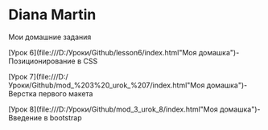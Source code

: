 

# Diana Martin
Мои домашние задания

[Урок 6](file:///D:/Уроки/Github/lesson6/index.html"Моя домашка")-Позиционирование в CSS

[Урок 7](file:///D:/Уроки/Github/mod_%203%20_urok_%207/index.html"Моя домашка")-Верстка первого макета

[Урок 8](file:///D:/Уроки/Github/mod_3_urok_8/index.html"Моя домашка")-Введение в bootstrap
